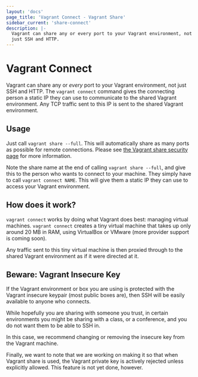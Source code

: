 ```yaml
---
layout: 'docs'
page_title: 'Vagrant Connect - Vagrant Share'
sidebar_current: 'share-connect'
description: |-
  Vagrant can share any or every port to your Vagrant environment, not
  just SSH and HTTP.
---
```


# Vagrant Connect

Vagrant can share any or _every_ port to your Vagrant environment, not
just SSH and HTTP. The `vagrant connect` command gives the connecting person
a static IP they can use to communicate to the shared Vagrant environment.
Any TCP traffic sent to this IP is sent to the shared Vagrant environment.

## Usage

Just call `vagrant share --full`. This will automatically share as many ports as
possible for remote connections. Please see
[the Vagrant share security page](/docs/share/security.html) for more
information.

Note the share name at the end of calling `vagrant share --full`, and give this to
the person who wants to connect to your machine. They simply have to call
`vagrant connect NAME`. This will give them a static IP they can use to access
your Vagrant environment.

## How does it work?

`vagrant connect` works by doing what Vagrant does best: managing virtual
machines. `vagrant connect` creates a tiny virtual machine that takes up
only around 20 MB in RAM, using VirtualBox or VMware (more provider support
is coming soon).

Any traffic sent to this tiny virtual machine is then proxied through to
the shared Vagrant environment as if it were directed at it.

## Beware: Vagrant Insecure Key

If the Vagrant environment or box you are using is protected with the
Vagrant insecure keypair (most public boxes are), then SSH will be easily
available to anyone who connects.

While hopefully you are sharing with someone you trust, in certain environments
you might be sharing with a class, or a conference, and you do not want them
to be able to SSH in.

In this case, we recommend changing or removing the insecure key from
the Vagrant machine.

Finally, we want to note that we are working on making it so that when
Vagrant share is used, the Vagrant private key is actively rejected unless
explicitly allowed. This feature is not yet done, however.
